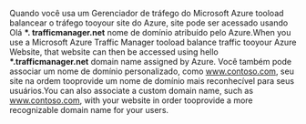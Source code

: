 <span data-ttu-id="97222-101">Quando você usa um Gerenciador de tráfego do Microsoft Azure tooload balancear o tráfego tooyour site do Azure, site pode ser acessado usando Olá  **\*. trafficmanager.net** nome de domínio atribuído pelo Azure.</span><span class="sxs-lookup"><span data-stu-id="97222-101">When you use a Microsoft Azure Traffic Manager tooload balance traffic tooyour Azure Website, that website can then be accessed using hello **\*.trafficmanager.net** domain name assigned by Azure.</span></span> <span data-ttu-id="97222-102">Você também pode associar um nome de domínio personalizado, como www.contoso.com, seu site na ordem tooprovide um nome de domínio mais reconhecível para seus usuários.</span><span class="sxs-lookup"><span data-stu-id="97222-102">You can also associate a custom domain name, such as www.contoso.com, with your website in order tooprovide a more recognizable domain name for your users.</span></span>

